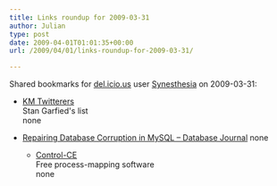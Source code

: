 ```yaml
---
title: Links roundup for 2009-03-31
author: Julian
type: post
date: 2009-04-01T01:01:35+00:00
url: /2009/04/01/links-roundup-for-2009-03-31/

---
```

Shared bookmarks for [del.icio.us][1] user [Synesthesia][2] on 2009-03-31:

  * [KM Twitterers][3]  
    Stan Garfied's list  
    none
  * [Repairing Database Corruption in MySQL &ndash; Database Journal][4] 
    none</li> 
    
      * [Control-CE][5]  
        Free process-mapping software  
        none</ul>

 [1]: https://del.icio.us/
 [2]: https://del.icio.us/synesthesia
 [3]: https://docs.google.com/Doc?id=ddj598qm_5sd3fw2g5
 [4]: https://www.databasejournal.com/features/mysql/article.php/3300511/Repairing-Database-Corruption-in-MySQL.htm
 [5]: https://www.consultants-edition.com/